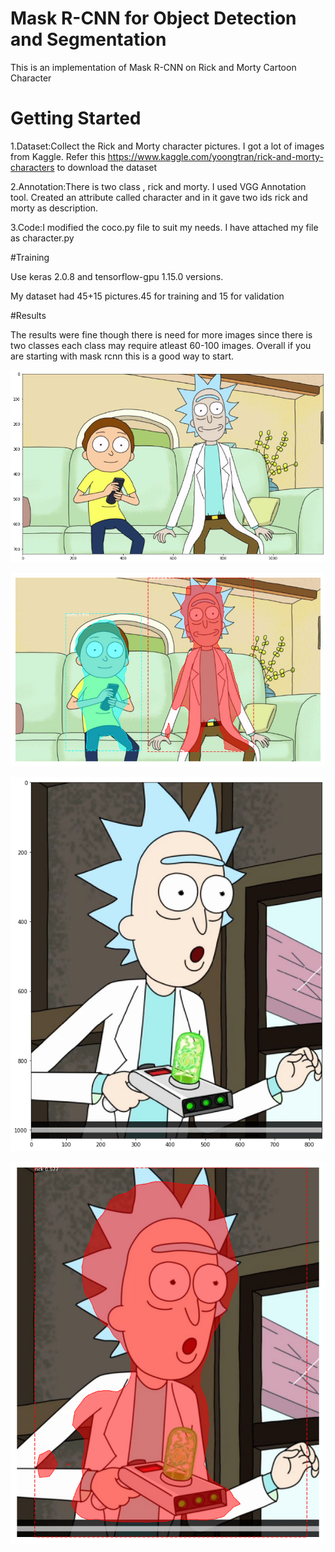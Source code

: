 # Mask R-CNN for Object Detection and Segmentation

This is an implementation of Mask R-CNN on Rick and Morty Cartoon Character

# Getting Started
1.Dataset:Collect the Rick and Morty character pictures. I got a lot of images from Kaggle. Refer this https://www.kaggle.com/yoongtran/rick-and-morty-characters to download the dataset

2.Annotation:There is two class , rick and morty. I used VGG Annotation tool. Created an attribute called character and in it gave two ids rick and morty as description.

3.Code:I modified the coco.py file to suit my needs. I have attached my file as character.py

#Training 

Use keras 2.0.8 and tensorflow-gpu 1.15.0 versions.

My dataset had 45+15 pictures.45 for training and 15 for validation

#Results

The results were fine though there is need for more images since there is two classes each class may require atleast 60-100 images.
Overall if you are starting with mask rcnn this is a good way to start.



![](images/download.png)

![](images/download%20(1).png)

![](images/download%20(2).png)

![](images/download%20(3).png)
